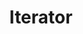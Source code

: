 ---
layout: default
title: Iterator
modified:
categories: behavioral
excerpt:
tags: []
image:
  feature:
  teaser: nav/400X250.png
  thumb:
published: false
---
